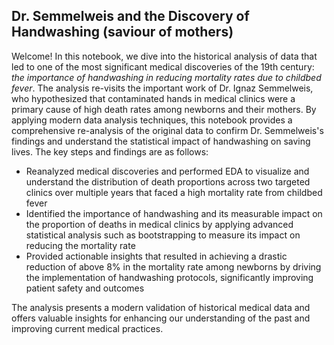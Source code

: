 ## Dr. Semmelweis and the Discovery of Handwashing (saviour of mothers)

Welcome! In this notebook, we dive into the historical analysis of data that led to one of the most significant medical discoveries of the 19th century: *the importance of handwashing in reducing mortality rates due to childbed fever*. The analysis re-visits the important work of Dr. Ignaz Semmelweis, who hypothesized that contaminated hands in medical clinics were a primary cause of high death rates among newborns and their mothers. By applying modern data analysis techniques, this notebook provides a comprehensive re-analysis of the original data to confirm Dr. Semmelweis's findings and understand the statistical impact of handwashing on saving lives. The key steps and findings are as follows:

- Reanalyzed medical discoveries and performed EDA to visualize and understand the distribution of death proportions across two targeted clinics over multiple years that faced a high mortality rate from childbed fever
- Identified the importance of handwashing and its measurable impact on the proportion of deaths in medical clinics by applying advanced statistical analysis such as bootstrapping to measure its impact on reducing the mortality rate
- Provided actionable insights that resulted in achieving a drastic reduction of above 8% in the mortality rate among newborns by driving the implementation of handwashing protocols, significantly improving patient safety and outcomes

The analysis presents a modern validation of historical medical data and offers valuable insights for enhancing our understanding of the past and improving current medical practices.
